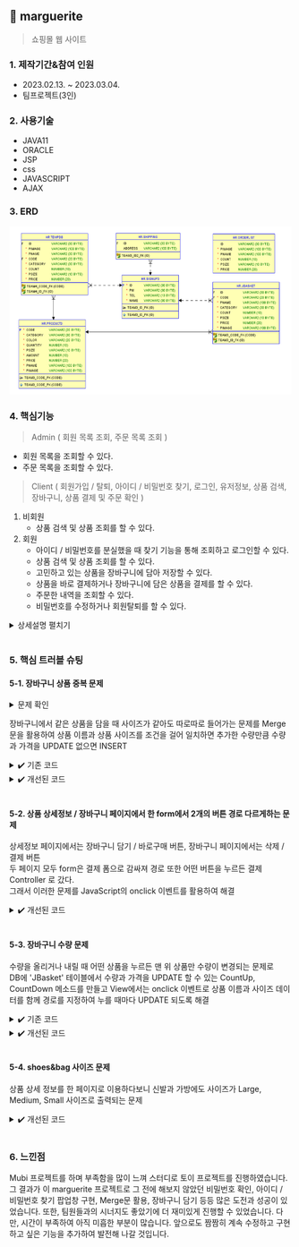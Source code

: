 ## :pushpin: marguerite
>쇼핑몰 웹 사이트 


### 1. 제작기간&참여 인원

* 2023.02.13. ~ 2023.03.04.   
* 팀프로젝트(3인)


### 2. 사용기술

* JAVA11
* ORACLE
* JSP
* css
* JAVASCRIPT
* AJAX


### 3. ERD

<img src="img/ERD.png" width="700" height="300">


### 4. 핵심기능

>Admin  ( 회원 목록 조회, 주문 목록 조회 )
- 회원 목록을 조회할 수 있다.
- 주문 목록을 조회할 수 있다.
>Client ( 회원가입 / 탈퇴, 아이디 / 비밀번호 찾기, 로그인, 유저정보, 상품 검색, 장바구니, 상품 결제 및 주문 확인 )   
1. 비회원   
    - 상품 검색 및 상품 조회를 할 수 있다.
2. 회원   
    -	아이디 / 비밀번호를 분실했을 때 찾기 기능을 통해 조회하고 로그인할 수 있다.
    -	상품 검색 및 상품 조회를 할 수 있다.
    -	고민하고 있는 상품을 장바구니에 담아 저장할 수 있다.
    -	상품을 바로 결제하거나 장바구니에 담은 상품을 결제를 할 수 있다.
    -	주문한 내역을 조회할 수 있다.
    -	비밀번호를 수정하거나 회원탈퇴를 할 수 있다.

<details>
<summary>상세설명 펼치기</summary>
</br>

#### 4-1. 전체흐름

<img src="img/프로젝트구조.png" width="700" height="350">
</br>
</br>


#### 4-2. Connection ✔️ [코드확인](https://github.com/jin4618/marguerite/blob/c13529b382a5d3a154e9e84cdc4cab8ba253eb0d/src/dbconn/DBConn.java)

-	JDBC를 활용한 OracleDB 연결


</br>

#### 4-3. 관리자 페이지

<img src="img/Admin.png" width="600" height="300">
</br>

- 회원정보 조회
- 주문정보회조회


</br>

#### 4-4. 카테고리

<img src="img/Category.png" width="600" height="50">
</br>

- Best : 매출 수량을 기반으로 10개의 상품을 뽑아 출력
    - 수량이 같을 경우에는 가격 순으로 뽑는다. ✔️ [코드확인](https://github.com/jin4618/marguerite/blob/c47be8396b7bed487ad6661188ac0e79c9ef7c0a/src/dao/DAO.java#L257)
- Outer, Top, Bottom, Shoes&Bag, Dress 구성으로 원하는 카테고리를 골라 쇼핑할 수 있다.
    
</br>

#### 4-5. 회원가입

-	아이디, 이름, 비밀번호, 비밀번호 확인, 전화번호를 입력 ✔️ [비밀번호 확인 코드](https://github.com/jin4618/marguerite/blob/c13529b382a5d3a154e9e84cdc4cab8ba253eb0d/WebApp/join.jsp#L8-L16)
    - Controller를 거쳐 DB에서 ‘signup3’ 테이블에 회원정보를 INSERT
    
    
</br>

#### 4-6. 로그인

-	아이디와 비밀번호 입력
    - Controller를 거쳐 DB에 ‘signup3’ 테이블에서 회원정보와 비교하여 일치할 경우 로그인
    
    
</br>

#### 4-7. 아이디 / 비밀번호 찾기

-	아이디는 이름과 전화번호를 입력 받아, 비밀번호는 아이디와 전화번호를 입력 받아 찾기를 진행
    - DB에 ‘signup3’ 테이블에서 회원정보와 비교하여 일치하는 결과를 팝업창으로 출력 ✔️ [코드확인](https://github.com/jin4618/marguerite/blob/c13529b382a5d3a154e9e84cdc4cab8ba253eb0d/src/com/shop/command/impl/CommandUserFindId.java#L33-L49)
   
    
</br>

#### 4-8. 유저정보

1. 비밀번호 변경

    - 아이디、 현재 비밀번호、 바꿀 비밀번호를 입력하여 비밀번호를 변경할 수 있다.
        - 아이디와 현재 비밀번호를 조건으로 걸어 UPDATE

2. 배송지 관리

    -	가입 직후에는 ‘등록 전’으로 배송지가 ‘shipping’ 테이블에 등록되고, 배송지는 유저 정보에서 따로 등록하고 싶을 때 배송지 관리에서 수정할 수 있다.

3. 주문내역 확인

    - 상품을 주문했던 내역을 DB에 'orderList' 테이블에서 가져와 출력


</br>

#### 4-9. 상품 상세 정보

<img src="img/Detail.png" width="600" height="300">
</br>

- 원하는 상품을 눌러 가격, 배송비를 확인하고 사이즈와 수량을 선택하여 총 상품 금액을 확인할 수 있다.
- 장바구니에 담거나 바로 구매가 가능하다.

    #### 상품 결제
    
    <img src="img/Pay.png" width="600" height="300">
    </br>
    
    - KG 이니시스 결제 API를 이용하여 원하는 결제 방법을 선택하고 결제한다. ✔️ [코드확인](https://github.com/jin4618/marguerite/blob/c47be8396b7bed487ad6661188ac0e79c9ef7c0a/WebApp/payment.jsp)


</br>

#### 4-10. 장바구니

<img src="img/Basket.png" width="600" height="300">
</br>

- 장바구니에 담았던 상품 목록들이 이미지, 상품명, 사이즈, 수량, 구매 금액, 배송비 정보와 함께 출력되며 삭제도 가능하다.
- 체크 박스로 결제할 상품들을 선택하여 총 상품금액, 총 배송비, 결제 예정 금액을 확인할 수 있다.


</br>

#### 4-11. 상품 검색 ✔️ [코드확인](https://github.com/jin4618/marguerite/blob/c47be8396b7bed487ad6661188ac0e79c9ef7c0a/src/dao/DAO.java#L206)

<img src="img/Search.png" width="600" height="300">
</br>

- 원하는 상품 이름 또는 색깔을 검색하여 조회할 수 있다.


</br>

#### 4-12. 회원탈퇴

- 아이디와 비밀번호를 입력
    - Controller를 거쳐 DB에 ‘signup3’ 테이블에서 회원정보와 비교하여 일치할 경우 DELETE

</details>

</br>

### 5. 핵심 트러블 슈팅

#### 5-1. 장바구니 상품 중복 문제
<details>
<summary>문제 확인</summary>
<img src="img/BasketDuplication.png" width="600" height="300">
</details>


장바구니에서 같은 상품을 담을 때 사이즈가 같아도 따로따로 들어가는 문제를 Merge 문을 활용하여 상품 이름과 상품 사이즈를 조건을 걸어 일치하면 추가한 수량만큼 수량과 가격을 UPDATE 없으면 INSERT

<details>
<summary>✔️ 기존 코드</summary>
	
    String sql = "INSERT INTO JBASKET VALUES (?, ?, ?, ?, ?, ?, ?, ?)";

</details>

<details>
<summary>✔️ 개선된 코드</summary>
https://github.com/jin4618/marguerite/blob/c47be8396b7bed487ad6661188ac0e79c9ef7c0a/src/dao/DAO.java#L468-L472
</details>


</br>

#### 5-2. 상품 상세정보 / 장바구니 페이지에서 한 form에서 2개의 버튼 경로 다르게하는 문제
상세정보 페이지에서는 장바구니 담기 / 바로구매 버튼, 장바구니 페이지에서는 삭제 / 결제 버튼   
두 페이지 모두 form은 결제 폼으로 감싸져 경로 또한 어떤 버튼을 누르든 결제 Controller 로 갔다.   
그래서 이러한 문제를 JavaScript의 onclick 이벤트를 활용하여 해결

<details>
<summary>✔️ 개선된 코드</summary>

- 이벤트구현
https://github.com/jin4618/marguerite/blob/c47be8396b7bed487ad6661188ac0e79c9ef7c0a/WebApp/detailCheck.jsp#L322-L323
- 함수구현
https://github.com/jin4618/marguerite/blob/c47be8396b7bed487ad6661188ac0e79c9ef7c0a/WebApp/detailCheck.jsp#L188-L204

</details>


</br>

#### 5-3. 장바구니 수량 문제
수량을 올리거나 내릴 때 어떤 상품을 누르든 맨 위 상품만 수량이 변경되는 문제로   
DB에 'JBasket' 테이블에서 수량과 가격을 UPDATE 할 수 있는 CountUp, CountDown 메소드를 만들고 View에서는 onclick 이벤트로 상품 이름과 사이즈 데이터를 함께 경로를 지정하여 누를 때마다 UPDATE 되도록 해결
<details>
<summary>✔️ 기존 코드</summary>
    
    <script>
    function plus(){
	
	var count = document.getElementById("count");
	var price = document.getElementById("price");
	var totalPrice = document.getElementById("totalPrice");
	
	count.value++;
	
	totalPrice.value = parseInt(price.value) * parseInt(count.value);
	
	
	
    }

    function minus(){
	
	var count = document.getElementById("count");
	var price = document.getElementById("price");
	var totalPrice = document.getElementById("totalPrice");
	    if(count.value > 1){
		    count.value--;
		    totalPrice.value = parseInt(totalPrice.value) - parseInt(price.value);
	    }else{
		    count.value = 1;
	    }
	
    }
    </script>
    
    
    <div>
        <span class="minusBox" onclick="minus()">-</span>
            <input class="count" id="count" type="text"  size="2" name="count" value="${plist.count}" max="10" />
		<span class="plusBox" onclick="plus()">+</span>
	</div>

</details>
   
<details>   
<summary>✔️ 개선된 코드</summary>
https://github.com/jin4618/marguerite/blob/5ee4eb9bca147402a821473d650e54f5b3cdd55d/src/dao/DAO.java#L537-L582
https://github.com/jin4618/marguerite/blob/5ee4eb9bca147402a821473d650e54f5b3cdd55d/WebApp/Basket.jsp#L300-L304
</details>

</br>

#### 5-4. shoes&bag 사이즈 문제
상품 상세 정보를 한 페이지로 이용하다보니 신발과 가방에도 사이즈가 Large, Medium, Small 사이즈로 출력되는 문제

<details>
<summary>✔️ 개선된 코드</summary>
    
- JSTL을 활용하여 카테고리가 'shoes&bag'일 때는 사이즈가 free로 출력되도록 해결
https://github.com/jin4618/marguerite/blob/3a310673a0e6425795d04241faf891a11a91bb72/WebApp/detailCheck.jsp#L295-L308

</details>

</br>

### 6. 느낀점
Mubi 프로젝트를 하며 부족함을 많이 느껴 스터디로 토이 프로젝트를 진행하였습니다. 그 결과가 이 marguerite 프로젝트로 그 전에 해보지 않았던 비밀번호 확인, 아이디 / 비밀번호 찾기 팝업창 구현, Merge문 활용, 장바구니 담기 등등 많은 도전과 성공이 있었습니다. 또한, 팀원들과의 시너지도 좋았기에 더 재미있게 진행할 수 있었습니다. 다만, 시간이 부족하여 아직 미흡한 부분이 많습니다. 앞으로도 짬짬히 계속 수정하고 구현하고 싶은 기능을 추가하여 발전해 나갈 것입니다.


